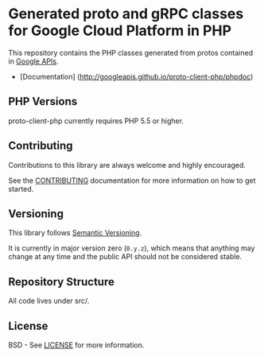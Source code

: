 Generated proto and gRPC classes for Google Cloud Platform in PHP
=================================================================

This repository contains the PHP classes generated from protos contained in
[Google APIs][].

- [Documentation] (http://googleapis.github.io/proto-client-php/phpdoc)

[gRPC]: http://grpc.io
[Google APIs]: https://github.com/googleapis/googleapis/


PHP Versions
----------------

proto-client-php currently requires PHP 5.5 or higher.


Contributing
------------

Contributions to this library are always welcome and highly encouraged.

See the [CONTRIBUTING][] documentation for more information on how to get started.

[CONTRIBUTING]: https://github.com/googleapis/proto-client-php/blob/master/CONTRIBUTING.md


Versioning
----------

This library follows [Semantic Versioning][].

It is currently in major version zero (``0.y.z``), which means that anything
may change at any time and the public API should not be considered
stable.

[Semantic Versioning]: http://semver.org/


Repository Structure
-------

All code lives under src/.


License
-------

BSD - See [LICENSE][] for more information.

[LICENSE]: https://github.com/googleapis/proto-client-php/blob/master/LICENSE
